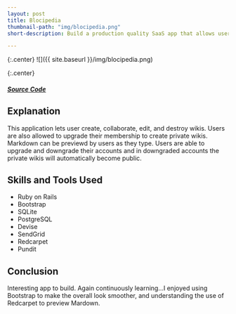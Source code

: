 ```yaml
---
layout: post
title: Blocipedia
thumbnail-path: "img/blocipedia.png"
short-description: Build a production quality SaaS app that allows users to create their own wikis.

---
```


{:.center}
![]({{ site.baseurl }}/img/blocipedia.png)

{:.center}
<h5>
  <a href="https://github.com/sabrown84/Blocipedia/" class="button">
    Source Code
    <i class="fa fa-fw fa-github"></i>
  </a>
</h5>

## Explanation

This application lets user create, collaborate, edit, and destroy wikis. Users are also allowed to upgrade their membership to create private wikis. Markdown can be previewd by users as they type. Users are able to upgrade and downgrade their accounts and in downgraded accounts the private wikis will automatically become public.  

## Skills and Tools Used
 
 * Ruby on Rails
 * Bootstrap
 * SQLite
 * PostgreSQL
 * Devise
 * SendGrid
 * Redcarpet
 * Pundit

## Conclusion

Interesting app to build. Again continuously learning...I enjoyed using Bootstrap to make the overall look smoother, and understanding the use of Redcarpet to preview Mardown.   